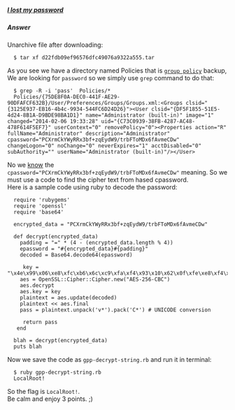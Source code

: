 ##### [I lost my password](http://ringzer0team.com/challenges/51)
##### Answer

Unarchive file after downloading:  
```
  $ tar xf d22fdb09ef96576dfc49076a9322a555.tar 
```  
As you see we have a directory named Policies that is [`group policy`](http://en.wikipedia.org/wiki/Group_Policy) backup, We are looking for `password` so we simply use `grep` command to do that:  
```
  $ grep -R -i 'pass'  Policies/*
  Policies/{75DE8F0A-DEC0-441F-AE29-90DFAFCF632B}/User/Preferences/Groups/Groups.xml:<Groups clsid="{3125E937-EB16-4b4c-9934-544FC6D24D26}"><User clsid="{DF5F1855-51E5-4d24-8B1A-D9BDE98BA1D1}" name="Administrator (built-in)" image="1" changed="2014-02-06 19:33:28" uid="{C73C0939-38FB-4287-AC48-478F614F5EF7}" userContext="0" removePolicy="0"><Properties action="R" fullName="Administrator" description="Administrator" cpassword="PCXrmCkYWyRRx3bf+zqEydW9/trbFToMDx6fAvmeCDw" changeLogon="0" noChange="0" neverExpires="1" acctDisabled="0" subAuthority="" userName="Administrator (built-in)"/></User>
```
No we [know](http://blog.csnc.ch/2012/04/exploit-credentials-stored-in-windows-group-policy-preferences/) the `cpassword="PCXrmCkYWyRRx3bf+zqEydW9/trbFToMDx6fAvmeCDw"` meaning. So we must use a code to find the cipher text from hased cpassword.  
Here is a sample code using ruby to decode the password:  
```
  require 'rubygems'
  require 'openssl'
  require 'base64'

  encrypted_data = "PCXrmCkYWyRRx3bf+zqEydW9/trbFToMDx6fAvmeCDw"

  def decrypt(encrypted_data)
    padding = "=" * (4 - (encrypted_data.length % 4))
    epassword = "#{encrypted_data}#{padding}"
    decoded = Base64.decode64(epassword)

     key = "\x4e\x99\x06\xe8\xfc\xb6\x6c\xc9\xfa\xf4\x93\x10\x62\x0f\xfe\xe8\xf4\x96\xe8\x06\xcc\x05\x79\x90\x20\x9b\x09\xa4\x33\xb6\x6c\x1b"
    aes = OpenSSL::Cipher::Cipher.new("AES-256-CBC")
    aes.decrypt
    aes.key = key
    plaintext = aes.update(decoded)
    plaintext << aes.final
    pass = plaintext.unpack('v*').pack('C*') # UNICODE conversion

     return pass
   end
   
  blah = decrypt(encrypted_data)
  puts blah
```  
Now we save the code as `gpp-decrypt-string.rb` and run it in terminal:  
```
  $ ruby gpp-decrypt-string.rb
  LocalRoot!
```  
So the flag is `LocalRoot!`.  
Be calm and enjoy 3 points. ;)  
